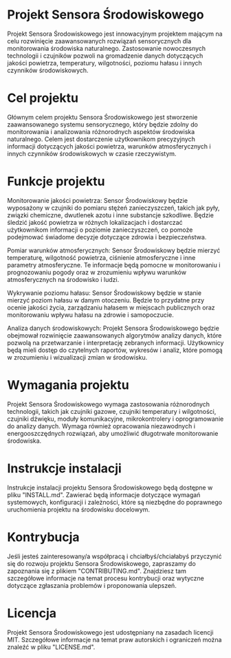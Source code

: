 # Projekt Sensora Środowiskowego
Projekt Sensora Środowiskowego jest innowacyjnym projektem mającym na celu rozwinięcie zaawansowanych rozwiązań sensorycznych dla monitorowania środowiska naturalnego. Zastosowanie nowoczesnych technologii i czujników pozwoli na gromadzenie danych dotyczących jakości powietrza, temperatury, wilgotności, poziomu hałasu i innych czynników środowiskowych.

# Cel projektu
Głównym celem projektu Sensora Środowiskowego jest stworzenie zaawansowanego systemu sensorycznego, który będzie zdolny do monitorowania i analizowania różnorodnych aspektów środowiska naturalnego. Celem jest dostarczenie użytkownikom precyzyjnych informacji dotyczących jakości powietrza, warunków atmosferycznych i innych czynników środowiskowych w czasie rzeczywistym.

# Funkcje projektu
Monitorowanie jakości powietrza: Sensor Środowiskowy będzie wyposażony w czujniki do pomiaru stężeń zanieczyszczeń, takich jak pyły, związki chemiczne, dwutlenek azotu i inne substancje szkodliwe. Będzie śledzić jakość powietrza w różnych lokalizacjach i dostarczać użytkownikom informacji o poziomie zanieczyszczeń, co pomoże podejmować świadome decyzje dotyczące zdrowia i bezpieczeństwa.

Pomiar warunków atmosferycznych: Sensor Środowiskowy będzie mierzyć temperaturę, wilgotność powietrza, ciśnienie atmosferyczne i inne parametry atmosferyczne. Te informacje będą pomocne w monitorowaniu i prognozowaniu pogody oraz w zrozumieniu wpływu warunków atmosferycznych na środowisko i ludzi.

Wykrywanie poziomu hałasu: Sensor Środowiskowy będzie w stanie mierzyć poziom hałasu w danym otoczeniu. Będzie to przydatne przy ocenie jakości życia, zarządzaniu hałasem w miejscach publicznych oraz monitorowaniu wpływu hałasu na zdrowie i samopoczucie.

Analiza danych środowiskowych: Projekt Sensora Środowiskowego będzie obejmował rozwinięcie zaawansowanych algorytmów analizy danych, które pozwolą na przetwarzanie i interpretację zebranych informacji. Użytkownicy będą mieli dostęp do czytelnych raportów, wykresów i analiz, które pomogą w zrozumieniu i wizualizacji zmian w środowisku.

# Wymagania projektu
Projekt Sensora Środowiskowego wymaga zastosowania różnorodnych technologii, takich jak czujniki gazowe, czujniki temperatury i wilgotności, czujniki dźwięku, moduły komunikacyjne, mikrokontrolery i oprogramowanie do analizy danych. Wymaga również opracowania niezawodnych i energooszczędnych rozwiązań, aby umożliwić długotrwałe monitorowanie środowiska.

# Instrukcje instalacji
Instrukcje instalacji projektu Sensora Środowiskowego będą dostępne w pliku "INSTALL.md". Zawierać będą informacje dotyczące wymagań systemowych, konfiguracji i zależności, które są niezbędne do poprawnego uruchomienia projektu na środowisku docelowym.

# Kontrybucja
Jeśli jesteś zainteresowany/a współpracą i chciałbyś/chciałabyś przyczynić się do rozwoju projektu Sensora Środowiskowego, zapraszamy do zapoznania się z plikiem "CONTRIBUTING.md". Znajdziesz tam szczegółowe informacje na temat procesu kontrybucji oraz wytyczne dotyczące zgłaszania problemów i proponowania ulepszeń.

# Licencja
Projekt Sensora Środowiskowego jest udostępniany na zasadach licencji MIT. Szczegółowe informacje na temat praw autorskich i ograniczeń można znaleźć w pliku "LICENSE.md".
